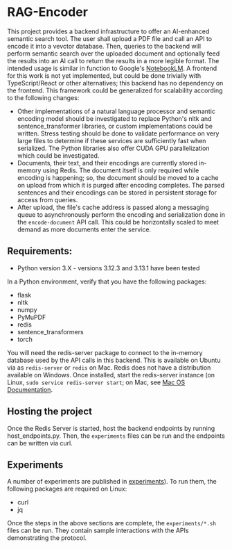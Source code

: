 # RAG-Encoder

This project provides a backend infrastructure to offer an AI-enhanced semantic search tool. The user shall upload a PDF file and call an API to encode it into a vevctor database. Then, queries to the backend will perform semantic search over the uploaded document and optionally feed the results into an AI call to return the results in a more legible format. The intended usage is similar in function to Google's [NotebookLM](https://notebooklm.google.com/). A frontend for this work is not yet implemented, but could be done trivially with TypeScript/React or other alternatives; this backend has no dependency on the frontend. This framework could be generalized for scalability according to the following changes:

* Other implementations of a natural language processor and semantic encoding model should be investigated to replace Python's nltk and sentence_transformer libraries, or custom implementations could be written. Stress testing should be done to validate performance on very large files to determine if these services are sufficiently fast when serialized. The Python libraries also offer CUDA GPU parallelization which could be investigated.
* Documents, their text, and their encodings are currently stored in-memory using Redis. The document itself is only required while encoding is happening; so, the document should be moved to a cache on upload from which it is purged after encoding completes. The parsed sentences and their encodings can be stored in persistent storage for access from queries.
* After upload, the file's cache address is passed along a messaging queue to asynchronously perform the encoding and serialization done in the `encode-document` API call. This could be horizontally scaled to meet demand as more documents enter the service.

## Requirements:

* Python version 3.X - versions 3.12.3 and 3.13.1 have been tested

In a Python environment, verify that you have the following packages:

* flask
* nltk
* numpy
* PyMuPDF
* redis
* sentence_transformers
* torch

You will need the redis-server package to connect to the in-memory database used by the API calls in this backend. This is available on Ubuntu via as `redis-server` or `redis` on Mac. Redis does not have a distribution available on Windows. Once installed, start the redis-server instance (on Linux, `sudo service redis-server start`; on Mac, see [Mac OS Documentation](https://redis.io/docs/latest/operate/oss_and_stack/install/archive/install-redis/install-redis-on-mac-os/).

## Hosting the project

Once the Redis Server is started, host the backend endpoints by running host_endpoints.py. Then, the `experiments` files can be run and the endpoints can be written via curl.

## Experiments

A number of experiments are published in [experiments](./experiments)). To run them, the following packages are required on Linux: 

* curl
* jq

Once the steps in the above sections are complete, the `experiments/*.sh` files can be run. They contain sample interactions with the APIs demonstrating the protocol.
